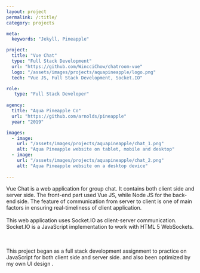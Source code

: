 ```yaml
---
layout: project
permalink: /:title/
category: projects

meta:
  keywords: "Jekyll, Pineapple"

project:
  title: "Vue Chat"
  type: "Full Stack Development"
  url: "https://github.com/WincciChow/chatroom-vue"
  logo: "/assets/images/projects/aquapineapple/logo.png"
  tech: "Vue JS, Full Stack Development, Socket.IO"

role:
   type: "Full Stack Developer"
   
agency:
  title: "Aqua Pineapple Co"
  url: "https://github.com/arnolds/pineapple"
  year: "2019"

images:
  - image:
    url: "/assets/images/projects/aquapineapple/chat_1.png"
    alt: "Aqua Pineapple website on tablet, mobile and desktop"
  - image:
    url: "/assets/images/projects/aquapineapple/chat_2.png"
    alt: "Aqua Pineapple website on a desktop device"
  
---
```

<p>Vue Chat is a web application for group chat. It contains both client side and server side. The front-end part used Vue JS, while Node JS for the back-end side.
The feature of communication from server to client is one of main factors in ensuring real-timeliness of client application. 
<br><br>This web application uses Socket.IO as client-server communication. Socket.IO is a JavaScript implementation to work with HTML 5 WebSockets.
   
  <br><br> This project began as a full stack development assignment to practice on JavaScript for both client side and server side. and also been optimized by my own UI design .</p>
